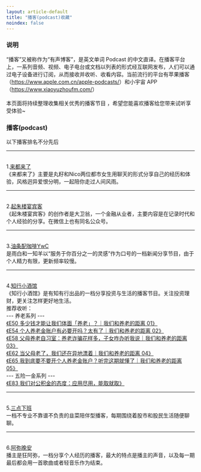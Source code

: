 ```yaml
---
layout: article-default
title: "播客(podcast)收藏"
noindex: false
---
```


<article>
    <h3>说明</h3>
    “播客”又被称作为“有声博客”，是英文单词 Podcast 的中文直译。在播客平台上，一系列音频、视频、电子电台或文档以列表的形式经互联网发布，人们可以通过电子设备进行订阅，从而接收并收听、收看内容。当前流行的平台有苹果播客（<a target="_blank" rel="noopener nofollow" href="https://www.apple.com.cn/apple-podcasts/">https://www.apple.com.cn/apple-podcasts/</a>）和小宇宙 APP（<a target="_blank" rel="noopener nofollow noreferrer" href="https://www.xiaoyuzhoufm.com/">https://www.xiaoyuzhoufm.com/</a>）
    <br>
    <br>本页面将持续整理收集相关优秀的播客节目 ，希望您能喜欢播客给您带来试听享受体验~
    <h3>播客(podcast)</h3>
    以下播客排名不分先后
    <hr>
    <br>1.<a target="_blank" rel="noopener nofollow" href="https://www.xiaoyuzhoufm.com/podcast/5ebcf445418a84a046c2e26d">来都来了</a>
    <br>《来都来了》主要是丸籽和Nico两位都市女生用聊天的形式分享自己的经历和体验，风格迥异爱恨分明，一起陪你走过人间风雨。
    <hr>
    <br>2.<a target="_blank" rel="noopener nofollow" href="https://www.xiaoyuzhoufm.com/podcast/61dd99a47b29652ff572257b">起朱楼宴宾客</a>
    <br>《起朱楼宴宾客》的创作者是大卫翁，一个金融从业者，主要内容是在记录时代和个人经验的分享。在微信上也有同名公众号。
    <hr>
    <br>3.<a target="_blank" rel="noopener nofollow" href="https://www.xiaoyuzhoufm.com/podcast/6327267111861a8f7e32385c">油条配咖啡YwC</a>
    <br>是雨白和一知羊以“服务于你百分之一的灵感”作为口号的一档新闻分享节目，由于个人精力有限，更新频率较慢。
    <hr>
    <br>4.<a target="_blank" rel="noopener nofollow" href="https://www.xiaoyuzhoufm.com/podcast/6327267111861a8f7e32385c">知行小酒馆</a>
    <br>《知行小酒馆》是有知有行出品的一档分享投资与生活的播客节目。关注投资理财，更关注怎样更好地生活。
    <br>推荐收听：
    <br> --- 养老系列 ---
    <br><a target="_blank" rel="noopener nofollow" href="https://youzhiyouxing.cn/materials/1299">《E50 多少钱才能让我们体面「养老」？｜我们和养老的距离 01》</a>
    <br><a target="_blank" rel="noopener nofollow" href="https://youzhiyouxing.cn/materials/1315">《E54 个人养老金账户有必要开吗？太有了｜我们和养老的距离 02》</a>
    <br><a target="_blank" rel="noopener nofollow" href="https://youzhiyouxing.cn/materials/1333">《E58 父母养老自习室：养老诈骗花样多，子女咋办听我说｜我们和养老的距离 03》</a>
    <br><a target="_blank" rel="noopener nofollow" href="https://youzhiyouxing.cn/materials/1357">《E62 当父母老了，我们还在异地漂着｜我们和养老的距离 04》</a>
    <br><a target="_blank" rel="noopener nofollow" href="https://youzhiyouxing.cn/materials/1373">《E65 我到底要不要开个人养老金账户？听完这期就懂了｜我们和养老的距离 05》</a>
    <br> --- 五险一金系列 ---
    <br><a target="_blank" rel="noopener nofollow" href="https://youzhiyouxing.cn/materials/1434">《E83 我们对公积金的态度：应用尽用，能取就取》</a>
    <hr>
    <br>5.<a target="_blank" rel="noopener nofollow" href="https://www.xiaoyuzhoufm.com/podcast/62bd91adf288fd4eae3606ff">三点下班</a>
    <br>一档不专业不靠谱不负责的韭菜陪伴型播客，每期围绕着股市和股民生活随便聊聊。
    <hr>
    <br>6.<a target="_blank" rel="noopener nofollow" href="https://www.xiaoyuzhoufm.com/podcast/6159297f8b734da17cbfe472">阿弥晚安</a>
    <br>播主是狂阿弥，一档分享个人经历的播客，最大的特点是播主的声音，以及每一期最后都会用一首歌曲或者轻音乐作为结束。
</article>